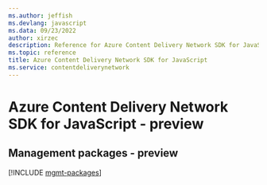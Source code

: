 ```yaml
---
ms.author: jeffish
ms.devlang: javascript
ms.data: 09/23/2022
author: xirzec
description: Reference for Azure Content Delivery Network SDK for JavaScript
ms.topic: reference
title: Azure Content Delivery Network SDK for JavaScript
ms.service: contentdeliverynetwork
---
```

# Azure Content Delivery Network SDK for JavaScript - preview

## Management packages - preview
[!INCLUDE [mgmt-packages](content-delivery-network-mgmt-index.md)]